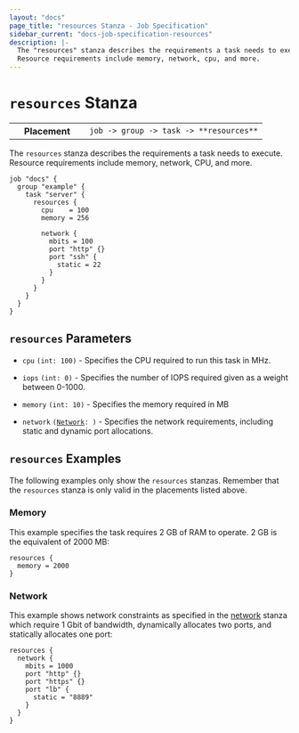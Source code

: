 ```yaml
---
layout: "docs"
page_title: "resources Stanza - Job Specification"
sidebar_current: "docs-job-specification-resources"
description: |-
  The "resources" stanza describes the requirements a task needs to execute.
  Resource requirements include memory, network, cpu, and more.
---
```


# `resources` Stanza

<table class="table table-bordered table-striped">
  <tr>
    <th width="120">Placement</th>
    <td>
      <code>job -> group -> task -> **resources**</code>
    </td>
  </tr>
</table>

The `resources` stanza describes the requirements a task needs to execute.
Resource requirements include memory, network, CPU, and more.

```hcl
job "docs" {
  group "example" {
    task "server" {
      resources {
        cpu    = 100
        memory = 256

        network {
          mbits = 100
          port "http" {}
          port "ssh" {
            static = 22
          }
        }
      }
    }
  }
}
```

## `resources` Parameters

- `cpu` `(int: 100)` - Specifies the CPU required to run this task in MHz.

- `iops` `(int: 0)` - Specifies the number of IOPS required given as a weight
  between 0-1000.

- `memory` `(int: 10)` - Specifies the memory required in MB

- `network` <code>([Network][]: <required>)</code> - Specifies the network
  requirements, including static and dynamic port allocations.

## `resources` Examples

The following examples only show the `resources` stanzas. Remember that the
`resources` stanza is only valid in the placements listed above.

### Memory

This example specifies the task requires 2 GB of RAM to operate. 2 GB is the
equivalent of 2000 MB:

```hcl
resources {
  memory = 2000
}
```

### Network

This example shows network constraints as specified in the [network][] stanza
which require 1 Gbit of bandwidth, dynamically allocates two ports, and
statically allocates one port:

```hcl
resources {
  network {
    mbits = 1000
    port "http" {}
    port "https" {}
    port "lb" {
      static = "8889"
    }
  }
}
```

[network]: /docs/job-specification/network.html "Nomad network Job Specification"
